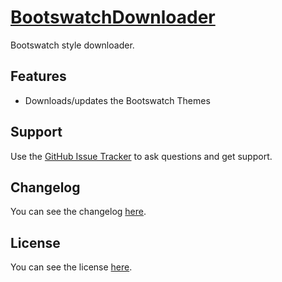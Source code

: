 # [BootswatchDownloader](http://goo.gl/y8fxbn)

Bootswatch style downloader.

## Features
* Downloads/updates the Bootswatch Themes

## Support
Use the [GitHub Issue Tracker](http://goo.gl/6CqA7X) to ask questions and get support.

## Changelog
You can see the changelog <a href="CHANGELOG.md">here</a>.

## License
You can see the license <a href="LICENSE.md">here</a>.
